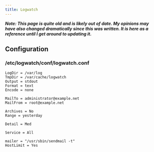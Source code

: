 ```yaml
---
title: Logwatch
---
```


***Note: This page is quite old and is likely out of date. My opinions may have
also changed dramatically since this was written. It is here as a reference
until I get around to updating it.***

## Configuration

### /etc/logwatch/conf/logwatch.conf

```
LogDir = /var/log
TmpDir = /var/cache/logwatch
Output = stdout
Format = text
Encode = none

MailTo = administrator@example.net
MailFrom = root@example.net

Archives = No
Range = yesterday

Detail = Med

Service = All

mailer = "/usr/sbin/sendmail -t"
HostLimit = Yes
```
